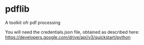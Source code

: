 # pdflib
A toolkit ofr pdf processing

You will need the credentials.json file, obtained as described here:
https://developers.google.com/drive/api/v3/quickstart/python

